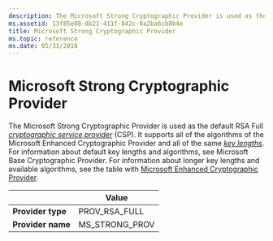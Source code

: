 ```yaml
---
description: The Microsoft Strong Cryptographic Provider is used as the default RSA Full cryptographic service provider (CSP).
ms.assetid: 13f85e08-db21-411f-842c-8a2ba6cb8b4e
title: Microsoft Strong Cryptographic Provider
ms.topic: reference
ms.date: 05/31/2018
---
```


# Microsoft Strong Cryptographic Provider

The Microsoft Strong Cryptographic Provider is used as the default RSA Full [*cryptographic service provider*](../secgloss/c-gly.md) (CSP). It supports all of the algorithms of the Microsoft Enhanced Cryptographic Provider and all of the same [*key lengths*](../secgloss/k-gly.md). For information about default key lengths and algorithms, see Microsoft Base Cryptographic Provider. For information about longer key lengths and available algorithms, see the table with [Microsoft Enhanced Cryptographic Provider](microsoft-enhanced-cryptographic-provider.md).



|                   | Value             |
|-------------------|-------------------|
| **Provider type** | PROV\_RSA\_FULL   |
| **Provider name** | MS\_STRONG\_PROV  |



 

 

 
